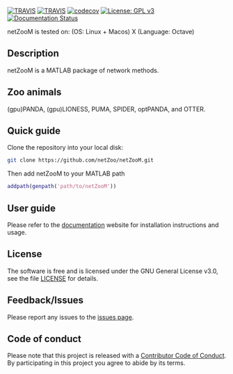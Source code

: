 [![TRAVIS](https://img.shields.io/travis/netZoo/netZooM/master?label=master)](https://travis-ci.org/netZoo/netZooM/)
[![TRAVIS](https://img.shields.io/travis/netZoo/netZooM/devel?label=devel)](https://travis-ci.org/netZoo/netZooM/)
[![codecov](https://codecov.io/gh/netZoo/netZooM/branch/devel/graph/badge.svg)](https://codecov.io/gh/netZoo/netZooM)
[![License: GPL v3](https://img.shields.io/badge/License-GPLv3-blue.svg)](https://www.gnu.org/licenses/gpl-3.0)
[![Documentation Status](https://readthedocs.org/projects/netzoom/badge/?version=latest)](https://netzoom.readthedocs.io/en/latest/?badge=latest)

netZooM is tested on: (OS: Linux + Macos) X (Language: Octave)

## Description
netZooM is a MATLAB package of network methods.

## Zoo animals
(gpu)PANDA, (gpu)LIONESS, PUMA, SPIDER, optPANDA, and OTTER.

## Quick guide
Clone the repository into your local disk:

```bash
git clone https://github.com/netZoo/netZooM.git
```

Then add netZooM to your MATLAB path 

```matlab
addpath(genpath('path/to/netZooM'))
```

## User guide
Please refer to the [documentation](https://netzoom.readthedocs.io/en/latest/) website for installation instructions and usage.

## License
The software is free and is licensed under the GNU General License v3.0, see the file [LICENSE](LICENSE) for details.

## Feedback/Issues
Please report any issues to the [issues page](https://github.com/netZoo/netZooM/issues).

## Code of conduct
Please note that this project is released with a [Contributor Code of Conduct](CONDUCT.md). By participating in this project you agree to abide by its terms.
